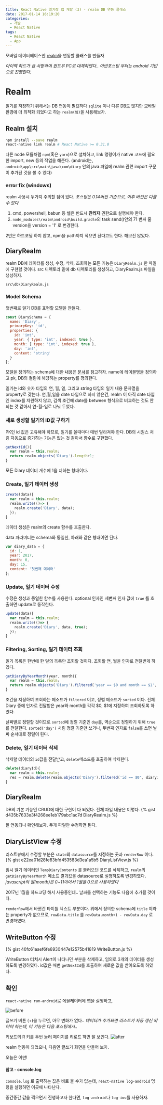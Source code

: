 ```yaml
---
title: React Native 일기장 앱 개발 (3) - realm DB 연동 클래스
date: 2017-01-14 16:19:20
categories:
  - 개발
  - React Native
tags:
  - React Native
  - App
---
```


모바일 데이터베이스인 [realm][realm]을 연동할 클래스를 만들자

<!-- more -->

_아이맥 하드가 급 사망하여 윈도우 PC로 대체하였다.. 이번포스팅 부터는 android 기반으로 진행한다._

# Realm

일기를 저장하기 위해서는 DB 연동이 필요하다
`sqlite` 이나 다른 DB도 많지만 모바일 환경에 더 최적화 되었다고 하는 `realm(렘)`을 사용해보자.

## Realm 설치

```sh
npm install --save realm
react-native link realm # React Native >= 0.31.0
```

다른 node 모듈처럼 `npm`(혹은 `yarn`)으로 설치하고,
link 명령어가 native 코드에 필요한 import, new 등의 작업을 해준다.
(android는, `android\app\src\main\java\com\diary` 안의 java 파일에 realm 관련 import 구문이 추가된 것을 볼 수 있다)

### error fix (windows)

realm 사용시 두가지 주의할 점이 있다.
_포스팅은 0.14버전 기준으로, 이후 버전은 다를 수 있다_

1. cmd, powershell, babun 등 쉘은 반드시 **관리자** 권한으로 실행해야 한다.
2. `node_modules\realm\android\build.gradle`의 task send()안의 71 번째 줄 version을 version = '1' 로 변경한다.

2번은 하드코딩 하지 않고, npm을 path까지 적으면 된다고도 한다. 해보진 않았다.

## DiaryRealm
realm DB에 데이터를 생성, 수정, 삭제, 조회하는 모든 기능은 `DiaryRealm.js` 한 파일에 구현할 것이다.
src 디렉토리 밑에 db 디렉토리를 생성하고, DiaryRealm.js 파일을 생성하자.

`src\db\DiaryRealm.js`

### Model Schema
첫번째로 일기 DB를 표현할 모델을 만들자.
```javascript
const DiarySchema = {
  name: 'Diary',
  primaryKey: 'id',
  properties: {
    id: 'int',
    year: { type: 'int', indexed: true },
    month: { type: 'int', indexed: true },
    day: 'int',
    content: 'string'
  }
};
```
모델을 정의하는 schema에 대한 내용은 [문서][realm-doc-model]를 참고하자.
name에 테이블명을 정의하고 pk, DB의 컬럼에 해당하는 property를 정의한다.

일기는 id와 숫자 타입의 연, 월, 일, 그리고 string 타입의 일기 내용 문자열을 property로 갖는다.
연,월,일을 date 타입으로 하지 않은건, realm 이 아직 date 타입엔 index를 지원하지 않고,
검색 조건에 date를 between 형식으로 비교하는 것도 안되는 것 같아서 연-월-일로 나눠 두었다.

### 새로 생성할 일기의 ID값 구하기
PK인 id 값은 고유해야 하므로, 일기를 쓸때마다 매번 달라져야 한다.
DB의 시퀀스 처럼 자동으로 증가하는 기능은 없는 것 같아서 함수로 구현했다.
```javascript
getNextId(){
  var realm = this.realm;
  return realm.objects('Diary').length+1;
}
```
모든 Diary 데이터 개수에 1을 더하는 형태이다.

### Create, 일기 데이터 생성
```javascript
create(data){
  var realm = this.realm;
  realm.write(()=> {
    realm.create('Diary', data);
  });
}
```
데이터 생성은 realm의 create 함수를 호출한다. 

data 파라미터는 schema와 동일한, 아래와 같은 형태이면 된다.
``` javascript
var diary_data = {
  id: 1,
  year: 2017,
  month: 0,
  day: 15,
  content: '첫번째 데이터'
};
```

### Update, 일기 데이터 수정
수정은 생성과 동일한 함수를 사용한다.
optional 인자인 세번째 인자 값에 `true` 를 호출하면 update로 동작한다.
```javascript
update(data){
  var realm = this.realm;
  realm.write(()=> {
    realm.create('Diary', data, true);
  });
}
```

### Filtering, Sorting, 일기 데이터 조회
일기 목록은 한번에 한 달의 목록만 조회할 것이다.
조회할 연, 월을 인자로 전달받게 하였다.
```javascript
getDiaryByYearMonth(year, month){
  var realm = this.realm;
  return realm.objects('Diary').filtered('year == $0 and month == $1', year, month).sorted('day', true);
}
```
조건을 지정하여 조회하는 메소드가 `filtered` 이고, 정렬 메소드가 `sorted` 이다. 
전체 Diary 중에 인자로 전달받은 year와 month를 각각 $0, $1에 지정하여 조회하도록 하였다.

날짜별로 정렬할 것이므로 `sorted`에 정렬 기준인 `day`를, 역순으로 정렬하기 위해 `true`를 전달한다.
`sorted('day')` 처럼 정렬 기준만 쓰거나, 두번째 인자로 `false`를 쓰면 날짜 순서대로 정렬이 된다.

### Delete, 일기 데이터 삭제
삭제할 데이터의 `id`값을 전달받고, `delete`메소드를 호출하여 삭제한다.
```javascript
delete(diaryId){
  var realm = this.realm;
  res = realm.delete(realm.objects('Diary').filtered('id == $0', diaryId));
}
```

## DiaryRealm
DB의 기본 기능인 CRUD에 대한 구현이 다 되었다.
전체 파일 내용은 이렇다.
{% gist d435b7633e3f4268ee1eb179abc1ac7d DiaryRealm.js %}

잘 연동되나 확인해보자.
두개 파일만 수정하면 된다.

## DiaryListView 수정
리스트뷰에서 수정할 부분은 `state`의 `datasource`를 지정하는 곳과 `renderRow` 이다.
{% gist e22ea01d28fe83bfd453583d3ea1a5b5 DiaryListView.js %}

임시 일기 데이터인 `TempDiaryContents` 를 불러오던 코드를 삭제하고,
`realm`의 `getDiaryByYearMonth` 메소드 결과값을 datasource로 설정하도록 변경하였다.
_javascript의 월(month)은 0~11이어서 1월을 0으로 사용하였다_

2017년 1월을 하드코딩 해서 사용중인데.. 날짜를 선택하는 기능도 다음에 추가될 것이다.

`renderRow`에서 바뀐건 타이틀 텍스트 부분이다. 
위에서 정의한 schema에 `title` 이라는 property가 없으므로, 
`rowData.title` 를 `rowData.month+1 - rowData.day` 로 변경하였다.

## WriteButton 수정

{% gist 40fc61aaef6fe8930447e12575b41819 WriteButton.js %}

WriteButton 터치시 Alert이 나타나던 부분을 삭제하고, 임의로 3개의 데이터를 생성하도록 변경하였다.
id값은 매번 `getNextId`를 호출하여 새로운 값을 받아오도록 하였다.

## 확인

`react-native run-android`로 에뮬레이터에 앱을 실행하고,

![before](before.png)

글쓰기 버튼 (+)을 누르면, 아무 변화가 없다..
_데이터가 추가되면 리스트가 자동 갱신 되어야 하는데, 이 기능은 다음 포스팅에서.._

키보드의 R 키를 두번 눌러 페이지를 리로드 하면 잘 보인다.
![after](after.png)

realm 연동이 되었으니, 다음엔 글쓰기 화면을 만들어 보자.

오늘은 이만!

#### 참고 - console.log
`console.log` 로 출력하는 값은 바로 볼 수가 없는데,
`react-native log-android` 명령을 실행하면 이곳에 나타난다.

중간중간 값을 찍으면서 진행하고자 한다면, `log-android`나 `log-ios`를 사용하자.

[realm]: <https://realm.io>
[realm-doc-model]: <https://realm.io/docs/javascript/latest/#models>

